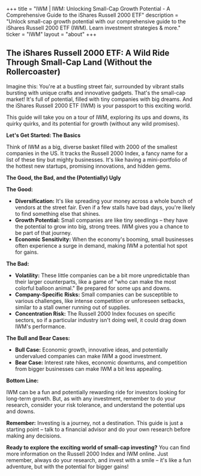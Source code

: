 +++
title = "IWM |  IWM: Unlocking Small-Cap Growth Potential -  A Comprehensive Guide to the iShares Russell 2000 ETF"
description = "Unlock small-cap growth potential with our comprehensive guide to the iShares Russell 2000 ETF (IWM). Learn investment strategies & more."
ticker = "IWM"
layout = "about"
+++

        


## The iShares Russell 2000 ETF: A Wild Ride Through Small-Cap Land (Without the Rollercoaster)

Imagine this: You're at a bustling street fair, surrounded by vibrant stalls bursting with unique crafts and innovative gadgets. That's the small-cap market! It's full of potential, filled with tiny companies with big dreams. And the iShares Russell 2000 ETF (IWM) is your passport to this exciting world.

This guide will take you on a tour of IWM, exploring its ups and downs, its quirky quirks, and its potential for growth (without any wild promises). 

**Let's Get Started: The Basics**

Think of IWM as a big, diverse basket filled with 2000 of the smallest companies in the US. It tracks the Russell 2000 Index, a fancy name for a list of these tiny but mighty businesses. It's like having a mini-portfolio of the hottest new startups, promising innovations, and hidden gems.

**The Good, the Bad, and the (Potentially) Ugly**

**The Good:**

* **Diversification:** It's like spreading your money across a whole bunch of vendors at the street fair. Even if a few stalls have bad days, you're likely to find something else that shines. 
* **Growth Potential:** Small companies are like tiny seedlings – they have the potential to grow into big, strong trees. IWM gives you a chance to be part of that journey. 
* **Economic Sensitivity:** When the economy's booming, small businesses often experience a surge in demand, making IWM a potential hot spot for gains.

**The Bad:**

* **Volatility:**  These little companies can be a bit more unpredictable than their larger counterparts, like a game of "who can make the most colorful balloon animal." Be prepared for some ups and downs.
* **Company-Specific Risks:**  Small companies can be susceptible to various challenges, like intense competition or unforeseen setbacks, similar to a stall owner running out of supplies.
* **Concentration Risk:**  The Russell 2000 Index focuses on specific sectors, so if a particular industry isn't doing well, it could drag down IWM's performance.  

**The Bull and Bear Cases:**

* **Bull Case:**  Economic growth, innovative ideas, and potentially undervalued companies can make IWM a good investment.
* **Bear Case:**  Interest rate hikes, economic downturns, and competition from bigger businesses can make IWM a bit less appealing. 

**Bottom Line:**

IWM can be a fun and potentially rewarding ride for investors looking for long-term growth. But, as with any investment, remember to do your research, consider your risk tolerance, and understand the potential ups and downs. 

**Remember:** Investing is a journey, not a destination. This guide is just a starting point – talk to a financial advisor and do your own research before making any decisions. 

**Ready to explore the exciting world of small-cap investing?**  You can find more information on the Russell 2000 Index and IWM online.  Just remember, always do your research, and invest with a smile –  it's like a fun adventure, but with the potential for bigger gains!

        